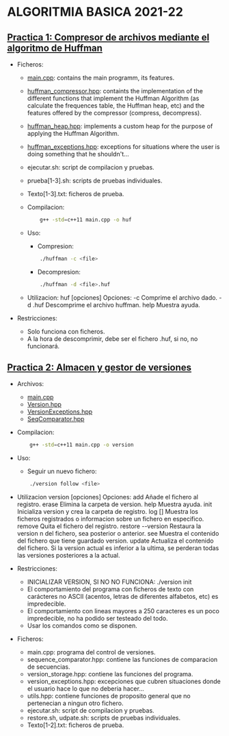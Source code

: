# ALGORITMIA BASICA 2021-22
## [Practica 1: Compresor de archivos mediante el algoritmo de Huffman](https://github.com/ddevigner/ab21-22/tree/main/HuffmanCompression)
- Ficheros:
    - [main.cpp](https://github.com/ddevigner/ab21-22/blob/main/HuffmanCompression/main.cpp): contains the main programm, its features.
    - [huffman_compressor.hpp](https://github.com/ddevigner/ab21-22/blob/main/HuffmanCompression/huffman_compressor.hpp): containts the implementation of the different functions that implement the Huffman Algorithm (as calculate the frequences table, the Huffman heap, etc) and the features offered by the compressor (compress, decompress).
    - [huffman_heap.hpp](https://github.com/ddevigner/ab21-22/blob/main/HuffmanCompression/huffman_heap.hpp): implements a custom heap for the purpose of applying the Huffman Algorithm.
    - [huffman_exceptions.hpp](https://github.com/ddevigner/ab21-22/blob/main/HuffmanCompression/huffman_exceptions.hpp): exceptions for situations where the user is doing something that he shouldn't...
    - ejecutar.sh: script de compilacion y pruebas.
    - prueba[1-3].sh: scripts de pruebas individuales.
    - Texto[1-3].txt: ficheros de prueba.

    - Compilacion:
        ```bash
            g++ -std=c++11 main.cpp -o huf
        ```
    - Uso:
        - Compresion:
        ```bash
            ./huffman -c <file>
        ```
        - Decompresion:
        ```bash
            ./huffman -d <file>.huf
        ```
    - Utilizacion:
    huf [opciones]
    Opciones: 
        -c <file>       Comprime el archivo dado.
        -d <file>.huf   Descomprime el archivo huffman. 
        help            Muestra ayuda.

- Restricciones:
    - Solo funciona con ficheros.
    - A la hora de descomprimir, debe ser el fichero .huf, si no, no funcionará.

## [Practica 2: Almacen y gestor de versiones](https://github.com/ddevigner/ab21-22/tree/main/VersionStorage)


- Archivos:
    - [main.cpp](https://github.com/ddevigner/ab21-22/blob/main/Version/main.cpp)
    - [Version.hpp](https://github.com/ddevigner/ab21-22/blob/main/Version/Version.hpp)
    - [VersionExceptions.hpp](https://github.com/ddevigner/ab21-22/blob/main/Version/VersionExceptions.hpp)
    - [SeqComparator.hpp](https://github.com/ddevigner/ab21-22/blob/main/Version/SeqComparator.hpp)
- Compilacion:
    ```bash
        g++ -std=c++11 main.cpp -o version
    ```
- Uso:
    - Seguir un nuevo fichero: 
    ```bash
        ./version follow <file>
    ```
- Utilizacion
version [opciones]
Opciones:
    add <file>      Añade el fichero al registro.
    erase           Elimina la carpeta de version.
    help            Muestra ayuda.
    init            Inicializa version y crea la carpeta de registro.
    log [<file>]    Muestra los ficheros registrados o informacion sobre un 
                        fichero en especifico.
    remove <file>   Quita el fichero del registro.
    restore <file> --version <n>
                    Restaura la version n del fichero, sea posterior o 
                    anterior.
    see <file>      Muestra el contenido del fichero que tiene guardado version.
    update <file>   Actualiza el contenido del fichero. Si la version actual
                    es inferior a la ultima, se perderan todas las versiones
                    posteriores a la actual.

- Restricciones:
    - INICIALIZAR VERSION, SI NO NO FUNCIONA: ./version init
    - El comportamiento del programa con ficheros de texto con carácteres no 
    ASCII (acentos, letras de diferentes alfabetos, etc) es impredecible.
    - El comportamiento con lineas mayores a 250 caracteres es un poco impredecible, 
    no ha podido ser testeado del todo.
    - Usar los comandos como se disponen.

- Ficheros:
    - main.cpp: programa del control de versiones.
    - sequence_comparator.hpp: contiene las funciones de comparacion de secuencias.
    - version_storage.hpp: contiene las funciones del programa.
    - version_exceptions.hpp: excepciones que cubren situaciones donde el usuario
    hace lo que no deberia hacer...
    - utils.hpp: contiene funciones de proposito general que no pertenecian a ningun otro
    fichero.
    - ejecutar.sh: script de compilacion y pruebas.
    - restore.sh, udpate.sh: scripts de pruebas individuales.
    - Texto[1-2].txt: ficheros de prueba.

<!--Para la tabla de frecuencias se leerá el fichero pasado por parametro caracter a caracter, cada caracter nuevo se guardará en un nuevo nodo de monticulo de Huffman, de esta manera el programa ahorrará cierta computacion, cada aparicion de un caracter aumentará en uno su frecuencia y ademas, se guardará el numero de bytes reales leidos. En un punto posterior se explicará de manera mas detallada
las decisiones de los bytes leidos y los nodos de Huffman. La tabla de frecuencias se guarda en un vector ordenado por frecuencias, se probaron otras decisiones como una tabla hash o un diccionario, pero el ordenado del vector era mucho mas flexible y aceptaba estructuras propias con funciones lambda.

Se desarrolla una nueva estructura de solucion ad-hoc basada en este problema: un nodo de monticulo de Huffman (huffman_heap), decidido así debido a la flexibilidad que conlleva su utilizacion respecto a estructuras ya existentes que facilita su manipulacion.

Una vez se calcula la tabla de frecuencias, se decide crear el monticulo completo. El vector, ordenado de mayor a menor, contiene los diferentes nodos del monticulo, fue tomada esta decision ya que al ordenar el vector de mayor a menor, los dos ultimos elementos siempre serían las hojas del monticulo que habría que coger y al ser guardados directamente como nodos no era necesario crear objetos adicionales ya que estaban preparados para ser referenciados por un nodo padre posterior. El nuevo nodo conformado por los dos ultimos elementos del vector se introduce de manera ordenada para que siga cumpliendo el requisito.

Tras relacionar todos los nodos guardados en el vector, en este siempre quedará un unico nodo, siendo la raiz del monticulo, con el cual se calcularán los codigos de cada caracter. Existen dos tipos de nodos, uno rama, que no contiene caracter y otro hoja, que si lo contiene, cada codigo se calculará para cada nodo hoja y se guardará en una mapa no ordenado para que el acceso del mismo sea casi constante, ya que no se requiere de que los codigos esten ordenados.

Finalmente, en la compresion, por un parte, se guardará la extension del fichero original y el tamaño de los bytes leidos seguido de la tabla de codificaciones, y por otra, se volverá a leer el fichero pasado por parametro caracter a caracter pero esta vez se transformará cada caracter en su codigo guardado en el mapa no ordenado, con manipulacion de cadenas, se hace encajar los diferentes codigos para que queden escritos en un solo byte, es decir, en un byte, puede haber varias letras ya que los codigos son la representacion en bits. La compresion generará un fichero de extension .huf, perderlo significará perder el fichero original.

El funcionamiento de la decompresion es el contrario al de la compresion, primero se obtendrá la extension, guardada para poder generar el fichero original junto a su extension, y el numero de bytes leidos, guardado ya que como se ha mencionado anteriormente, cada letra es representada por una cadena de bits y es posible que esta codificacion deje bits de relleno al final del fichero que si se decodificará directamente saldrían caracteres adicionales que no se encontraban en el fichero original, por ello, con el numero de bytes reales, se puede verificar hasta que punto son caracteres reales del fichero original o son bits de relleno. Posteriormente, se obtiene la tabla de codificaciones y finalmente se lee el fichero caracter a caracter aplicando la decodificacion.

El segundo programa es un almacen y gestor de versiones que se encarga del seguimiento de ficheros y gestiona sus diferentes versiones.

Antes de utilizar version con todas sus funciones es imporante inicializarlo PORQUE SI NO NO FUNCIONARÁ, Y SI EL USUARIO QUE UTILICE EL PROGRAMA NO SABE PORQUE NO FUNCIONA SIGNIFICA QUE NO SE HA LEIDO EL README:

```bash
./version init
```

Tambien es posible eliminar toda traza del programa, sea carpeta de registro o ficheros de version, etc:

```bash
./version erase
```

El seguimiento de los ficheros se realiza mediante un fichero de registro que guarda cada fichero seguido y todas sus versiones. Se guarda el momento de registro y de ultima modificacion, la version actual y la ultima version guardada, si esta actualizado y el nombre y path absoluto del fichero:

> REGISTER_DATE, REGISTER_TIME, UPDATED, CURRENT_VERSION, LAST_VERSION, MODIFY_TIME, MODIFY_DATE, FILE
> \# VERSION_TIME, VERSION_DATE, VERSION_NAME, VERSION_DESCRIPTION.
> [...]

Es importante tener el nombre y path absoluto del fichero, ya que es la unica manera de poder verificar si un fichero ya ha sido registrado o no. El path absoluto y el nombre tienen un id unico en la misma maquina. 

Una vez terminado, se copia el fichero en la carpeta de registro y se guarda la ultima version datada.

Para la actualizacion de los ficheros se ha decidido leerlo linea por linea ya que se consideraba un punto intermedio entre leerlo palabra a palabra o caracter a caracter o bloque a bloque, mas soportable para el sistema. Para poder aliviar la carga de computo, se ha limitado el tamaño de linea a 250, es decir, si una linea es superior a los 250 caracteres, esta se procesará por bloques de 250 
caracteres y se evitaran matrices de gran tamaño (62500 elementos solo una linea de 250 caracteres). Por cada linea leida, se utilizará el algoritmo de comparacion de secuencias y los cambios se guardaran en un fichero de version asociado a la version a la que se va actualizar, en otras palabras, cada version tiene su propio fichero de cambios, debido a que la lectura de los ficheros se hacia mas sencilla. En los ficheros de version se guardan en pares de dos lineas de cambios, la primera guarda los cambios actuales de la version guardada a la nueva version, la segunda guarda los cambios necesarios para llegar a la version anterior:

>>@ linea cambios actuales de la version.
<<@ linea cambios a la version anterior.

La comparacion de cadenas se realiza mediante el algoritmo de comparacion de secuencias aplicado a programacion dinamica, para el calculo de costes se utilizaunicamente un vector ya que es posible recorrer los costes sin necesidad de guardar una matriz completa, respecto de las acciones, estas si se guardan en una matriz ya que no es posible determinar que acciones son las optimas sin la matriz. Respecto al resultado, este se obtiene mediante una cadena y ademas se ha implementado un modo comprimido de los cambios para asi acotarlos y evitar caracteres innecesarios:

- Si hay varias inserciones o sustituciones contiguas, no es necesario metercada insercion o sustitucion por separado, con tal de introducir desde que indicedebe realizarse y la cadena ya se tiene el dato:
    +H6 +e7 +l8 +l9 +o10    -> +6:Hello

- Si hay varias eliminacions contiguas, solo se requiere los indices inicial y final de los que se va a hacer la eliminacion:
    -7 -8 -9 -10 -11 -12    -> -7:12

Ademas, los cambios tambien vienen implementados con una funcion de analisis, que se encarga de analizar la situacion de las cadenas del fichero actualizado y del fichero guardado, si por ejemplo, alguna de las dos cadenas esta vacia o son iguales se evita el calculo de costes y acciones ya que estas se pueden sacar directamente sin necesidad de calcular nada.

Una vez calculados los cambios, se modifica el registro con el ultimo momento de modificacion, su version actual y su ultima version y se añade la nueva version, que permite tener un nombre personalizado (solo caracteres alfanumericos y "_") y una pequeña descripcion (max. 150 caracteres). Si se actualiza el fichero y la version actual es menor a la ultima version disponible, se perderan todas las versiones posteriores a la actual.

La restauracion funciona al contrario que la actualizacion, permite la restauracion hacia detras (version actual 3 -> 1), y hacia delante (version actual 1 -> 3), para ello, lee cada fichero de versiones correspondiente y aplica uno tras otro los cambios dependiendo de si la version a alcanzar es anterior o posterior. El aplicado de los cambios es con un simple algoritmo que procesa cadenas. Una vez restaurada la version, se actualiza el momento de modificacion y la version actual.

Los ficheros y versiones se guardan en estrcuturas propias para la facilitacion del computo, en versiones anteriores se modificaba directamente el fichero de registro obteniendo un codigo bastante mas complejo.-->
